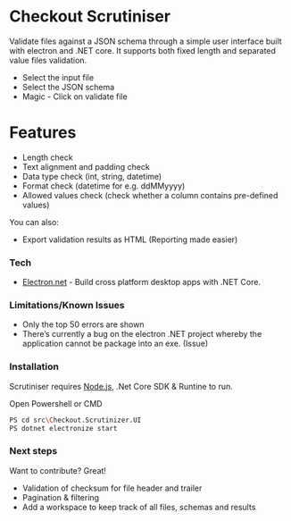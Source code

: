 # Checkout Scrutiniser

Validate files against a JSON schema through a simple user interface built with electron and .NET core. It supports both fixed length and separated value files validation.

  - Select the input file
  - Select the JSON schema
  - Magic - Click on validate file
  
  

# Features

  - Length check
  - Text alignment and padding check
  - Data type check (int, string, datetime)
  - Format check (datetime for e.g. ddMMyyyy)
  - Allowed values check (check whether a column contains pre-defined values)

You can also:
  - Export validation results as HTML (Reporting made easier)


### Tech

* [Electron.net](https://github.com/ElectronNET/Electron.NET) - Build cross platform desktop apps with .NET Core.

### Limitations/Known Issues
 - Only the top 50 errors are shown
 - There’s currently a bug on the electron .NET project whereby the application cannot be package into an exe. (Issue)

### Installation

Scrutiniser requires [Node.js](https://nodejs.org/), .Net Core SDK & Runtine to run.

Open Powershell or CMD

```sh
PS cd src\Checkout.Scrutinizer.UI
PS dotnet electronize start
```

### Next steps

Want to contribute? Great!

 - Validation of checksum for file header and trailer
 - Pagination & filtering
 - Add a workspace to keep track of all files, schemas and results

